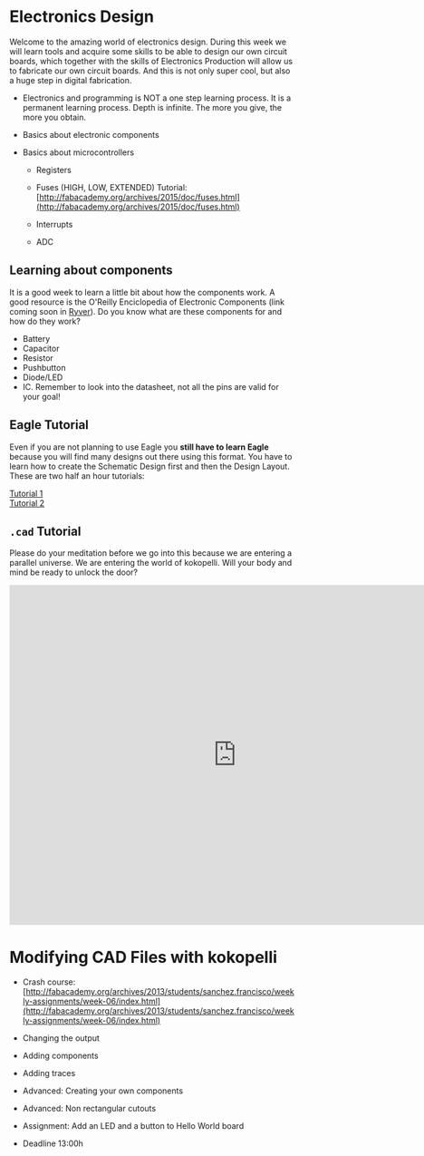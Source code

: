 # Electronics Design
Welcome to the amazing world of electronics design. During this week we will learn tools and acquire some skills to be able to design our own circuit boards, which together with the skills of Electronics Production will allow us to fabricate our own circuit boards. And this is not only super cool, but also a huge step in digital fabrication.

* Electronics and programming is NOT a one step learning process. It is a permanent learning process. Depth is infinite. The more you give, the more you obtain.

* Basics about electronic components

* Basics about microcontrollers

    * Registers

    * Fuses (HIGH, LOW, EXTENDED) Tutorial: [http://fabacademy.org/archives/2015/doc/fuses.html](http://fabacademy.org/archives/2015/doc/fuses.html) 

    * Interrupts

    * ADC

## Learning about components
It is a good week to learn a little bit about how the components work. A good resource is the O'Reilly Enciclopedia of Electronic Components (link coming soon in [Ryver](https://fabacademy2016.ryver.com)). Do you know what are these components for and how do they work?

* Battery
* Capacitor
* Resistor
* Pushbutton
* Diode/LED
* IC. Remember to look into the datasheet, not all the pins are valid for your goal!

## Eagle Tutorial
Even if you are not planning to use Eagle you **still have to learn Eagle** because you will find many designs out there using this format. You have to learn how to create the Schematic Design first and then the Design Layout. These are two half an hour tutorials:

[Tutorial 1](https://www.youtube.com/watch?v=1AXwjZoyNno)  
[Tutorial 2](https://www.youtube.com/watch?v=CCTs0mNXY24)

## `.cad` Tutorial
Please do your meditation before we go into this because we are entering a parallel universe. We are entering the world of kokopelli. Will your body and mind be ready to unlock the door?

<iframe width="800" height="600" src="https://www.youtube-nocookie.com/embed/NzlG28B-R8Y?rel=0&amp;controls=0&amp;showinfo=0" frameborder="0" allowfullscreen></iframe>

# Modifying CAD Files with kokopelli

* Crash course: [http://fabacademy.org/archives/2013/students/sanchez.francisco/weekly-assignments/week-06/index.html](http://fabacademy.org/archives/2013/students/sanchez.francisco/weekly-assignments/week-06/index.html) 

* Changing the output

* Adding components

* Adding traces

* Advanced: Creating your own components

* Advanced: Non rectangular cutouts

* Assignment: Add an LED and a button to Hello World board

* Deadline 13:00h

